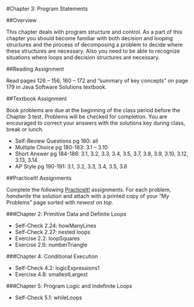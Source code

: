 #Chapter 3: Program Statements

##Overview

This chapter deals with program structure and control.  As a part of this chapter you should become familiar with both decision and looping structures and the process of decomposing a problem to decide where these structures are necessary.  Also you need to be able to recognize situations where loops and decision structures are necessary. 

##Reading Assignment 

Read pages 126 – 156, 160 – 172 and “summary of key concepts” on page 179 in Java Software Solutions textbook. 

##Textbook Assignment 

Book problems are due at the beginning of the class period before the Chapter 3 test.  Problems will be checked for completion.  You are encouraged to correct your answers with the solutions key during class, break or lunch.

* Self-Review Questions pg 180: all
* Multiple Choice pg 180-183: 3.1 – 3.10
* Short Answer pg 184-186: 3.1, 3.2, 3.3, 3.4, 3.5, 3.7, 3.8, 3.9, 3.10, 3.12, 3.13, 3.14
* AP Style pg 190-191: 3.1, 3.2, 3.3, 3.4, 3.5, 3.6


##PracticeIt! Assignments

Complete the following [PracticeIt!](http://practiceit.cs.washington.edu/practiceit/index.jsp) assignments.  For each problem, *handwrite* the solution and attach with a printed copy of your “My Problems” page sorted with *newest on top*.
 
###Chapter 2: Primitive Data and Definite Loops
 
* Self-Check 2.24: howManyLines
* Self-Check 2.27: nested loops
* Exercise 2.2: loopSquares
* Exercise 2.6: numberTriangle

###Chapter 4: Conditional Execution
* Self-Check 4.2: logicExpressions1
* Exercise 4.8: smallestLargest

###Chapter 5: Program Logic and Indefinite Loops
* Self-Check 5.1: whileLoops
